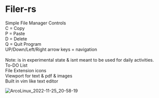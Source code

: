 # Filer-rs
Simple File Manager
Controls <br>
C = Copy <br>
P = Paste <br>
D = Delete <br>
Q = Quit Program <br>
UP/Down/Left/Right arrow keys = navigation <br>
<br>
Note: is in experimental state & isnt meant to be used for daily activities.
<br>
To-DO List <br>
File Extension icons <br>
Viewport for text & pdf & images <br>
Built in vim like text editor <br>

![ArcoLinux_2022-11-25_20-58-19](https://user-images.githubusercontent.com/63180896/204069956-8058c498-05d3-49ad-aebe-f1b3dde9c049.png)
